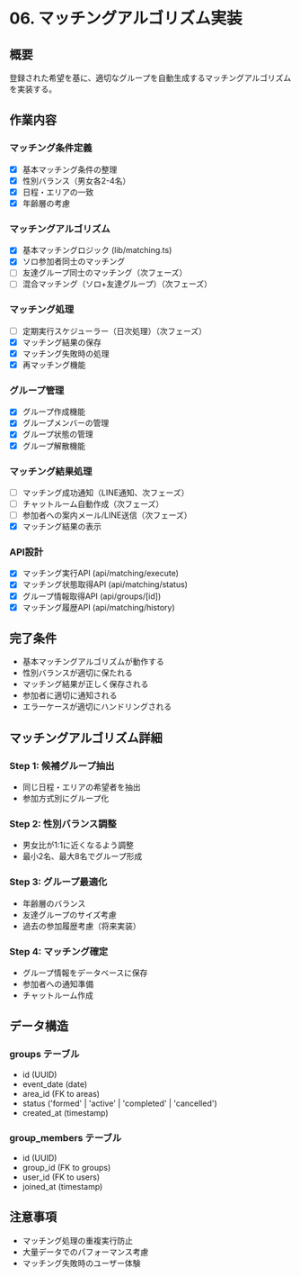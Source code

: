 # 06. マッチングアルゴリズム実装

## 概要
登録された希望を基に、適切なグループを自動生成するマッチングアルゴリズムを実装する。

## 作業内容

### マッチング条件定義
- [x] 基本マッチング条件の整理
- [x] 性別バランス（男女各2-4名）
- [x] 日程・エリアの一致
- [x] 年齢層の考慮

### マッチングアルゴリズム
- [x] 基本マッチングロジック (lib/matching.ts)
- [x] ソロ参加者同士のマッチング
- [ ] 友達グループ同士のマッチング（次フェーズ）
- [ ] 混合マッチング（ソロ+友達グループ）（次フェーズ）

### マッチング処理
- [ ] 定期実行スケジューラー（日次処理）（次フェーズ）
- [x] マッチング結果の保存
- [x] マッチング失敗時の処理
- [x] 再マッチング機能

### グループ管理
- [x] グループ作成機能
- [x] グループメンバーの管理
- [x] グループ状態の管理
- [x] グループ解散機能

### マッチング結果処理
- [ ] マッチング成功通知（LINE通知、次フェーズ）
- [ ] チャットルーム自動作成（次フェーズ）
- [ ] 参加者への案内メール/LINE送信（次フェーズ）
- [x] マッチング結果の表示

### API設計
- [x] マッチング実行API (api/matching/execute)
- [x] マッチング状態取得API (api/matching/status)
- [x] グループ情報取得API (api/groups/[id])
- [x] マッチング履歴API (api/matching/history)

## 完了条件
- 基本マッチングアルゴリズムが動作する
- 性別バランスが適切に保たれる
- マッチング結果が正しく保存される
- 参加者に適切に通知される
- エラーケースが適切にハンドリングされる

## マッチングアルゴリズム詳細

### Step 1: 候補グループ抽出
- 同じ日程・エリアの希望者を抽出
- 参加方式別にグループ化

### Step 2: 性別バランス調整
- 男女比が1:1に近くなるよう調整
- 最小2名、最大8名でグループ形成

### Step 3: グループ最適化
- 年齢層のバランス
- 友達グループのサイズ考慮
- 過去の参加履歴考慮（将来実装）

### Step 4: マッチング確定
- グループ情報をデータベースに保存
- 参加者への通知準備
- チャットルーム作成

## データ構造

### groups テーブル
- id (UUID)
- event_date (date)
- area_id (FK to areas)
- status ('formed' | 'active' | 'completed' | 'cancelled')
- created_at (timestamp)

### group_members テーブル
- id (UUID)
- group_id (FK to groups)
- user_id (FK to users)
- joined_at (timestamp)

## 注意事項
- マッチング処理の重複実行防止
- 大量データでのパフォーマンス考慮
- マッチング失敗時のユーザー体験